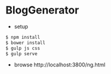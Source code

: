 BlogGenerator
====

* setup
```sh
$ npm install
$ bower install
$ gulp js css
$ gulp serve
```

* browse
http://localhost:3800/ng.html
